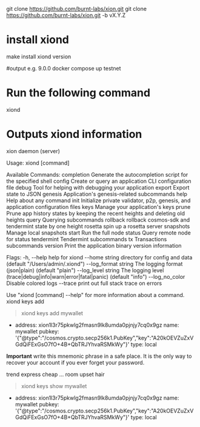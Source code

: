 git clone https://github.com/burnt-labs/xion.git
git clone https://github.com/burnt-labs/xion.git -b vX.Y.Z
# install xiond
make install
xiond version

#output e.g.
9.0.0
docker compose up testnet
# Run the following command
xiond
# Outputs xiond information
xion daemon (server)

Usage:
  xiond [command]

Available Commands:
  completion  Generate the autocompletion script for the specified shell
  config      Create or query an application CLI configuration file
  debug       Tool for helping with debugging your application
  export      Export state to JSON
  genesis     Application's genesis-related subcommands
  help        Help about any command
  init        Initialize private validator, p2p, genesis, and application configuration files
  keys        Manage your application's keys
  prune       Prune app history states by keeping the recent heights and deleting old heights
  query       Querying subcommands
  rollback    rollback cosmos-sdk and tendermint state by one height
  rosetta     spin up a rosetta server
  snapshots   Manage local snapshots
  start       Run the full node
  status      Query remote node for status
  tendermint  Tendermint subcommands
  tx          Transactions subcommands
  version     Print the application binary version information

Flags:
  -h, --help                help for xiond
      --home string         directory for config and data (default "/Users/admin/.xiond")
      --log_format string   The logging format (json|plain) (default "plain")
      --log_level string    The logging level (trace|debug|info|warn|error|fatal|panic) (default "info")
      --log_no_color        Disable colored logs
      --trace               print out full stack trace on errors

Use "xiond [command] --help" for more information about a command.
xiond keys add <alias>
> xiond keys add mywallet

- address: xion1l3r75pkwlg2fmasn9lk8umda0pjnjy7cq0x9gz
  name: mywallet
  pubkey: '{"@type":"/cosmos.crypto.secp256k1.PubKey","key":"A20kOEVZuZxVGdQiFExGsO7fO+4B+QbTRJYhvaRSMkWy"}'
  type: local

**Important** write this mnemonic phrase in a safe place.
It is the only way to recover your account if you ever forget your password.

trend express cheap ... room upset hair
> xiond keys show mywallet

- address: xion1l3r75pkwlg2fmasn9lk8umda0pjnjy7cq0x9gz
  name: mywallet
  pubkey: '{"@type":"/cosmos.crypto.secp256k1.PubKey","key":"A20kOEVZuZxVGdQiFExGsO7fO+4B+QbTRJYhvaRSMkWy"}'
  type: local
